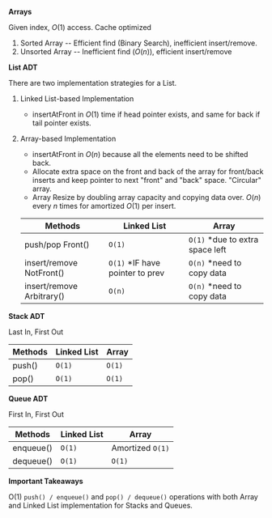 **Arrays**

Given index, $O(1)$ access. Cache optimized
1. Sorted Array -- Efficient find (Binary Search), inefficient insert/remove.
1. Unsorted Array -- Inefficient find ($O(n)$), efficient insert/remove

**List ADT**

There are two implementation strategies for a List.

1. Linked List-based Implementation
	+ insertAtFront in $O(1)$ time if head pointer exists, and same for back if tail pointer exists.
2. Array-based Implementation
	+ insertAtFront in $O(n)$ because all the elements need to be shifted back.
	+ Allocate extra space on the front and back of the array for front/back inserts and keep pointer to next "front" and "back" space. "Circular" array.
	+ Array Resize by doubling array capacity and copying data over. $O(n)$ every $n$ times for amortized $O(1)$ per insert.

	|     Methods     |  Linked List     |   Array    |
	|      ----       |     ----         |    ----      |
	| push/pop Front()     |  `O(1)`   |     `O(1)` *due to extra space left     |
	| insert/remove NotFront()   |  `O(1)` *IF have pointer to prev | `O(n)` *need to copy data |
	| insert/remove Arbitrary()   | `O(n)` | `O(n)` *need to copy data |

**Stack ADT**

Last In, First Out

|     Methods     |  Linked List     |   Array    |
|      ----       |     ----         |    ----      |
| push()     |  `O(1)`   |     `O(1)`     |
| pop()   |  `O(1)`  | `O(1)`  |

**Queue ADT**

First In, First Out

|     Methods     |  Linked List     |   Array    |
|      ----       |     ----         |    ----      |
| enqueue()     |  `O(1)`   |     Amortized `O(1)`     |
| dequeue()   |  `O(1)`  | `O(1)`  |

**Important Takeaways**

O(1) `push() / enqueue()` and `pop() / dequeue()` operations with both Array and Linked List implementation for Stacks and Queues.
